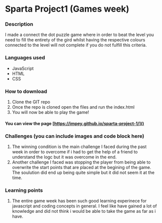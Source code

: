 # Sparta Project1 (Games week)
### Description
I made a connect the dot puzzle game where in order to beat the level you need to fill the entirety of the gird whilst having the respective colours connected to the level will not complete if you do not fulfill this criteria.

### Languages used
* JavaScript
* HTML
* CSS

### How to download
1. Clone the GIT repo
2. Once the repo is cloned open the files and run the index.html
3. You will now be able to play the game!


#### You can view the page [https://impey.github.io/sparta-project-1/]()

### Challenges (you can include images and code block here)
1. The winning condition is the main challenge I faced during the past week in order to overcome if i had to get the help of a friend to understand the logc but it was overcome in the end.
2. Another challenge I faced was stopping the player from being able to overwrite the start points that are placed at the begining of the game. The soulution did end up being quite simple but it did not seem it at the time.


### Learning points
1. The entire game week has been such good learning experinece for javascript and coding concepts in general. I feel like have gained a lot of knowledge and did not think i would be able to take the game as far as i have.